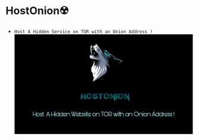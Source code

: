 # HostOnion☢️
* `Host A Hidden Service on TOR with an Onion Address !`
<img src="PicsArt_01-11-06.54.19.jpg"><br>

